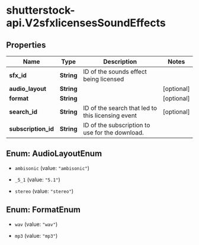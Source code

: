 # shutterstock-api.V2sfxlicensesSoundEffects

## Properties
Name | Type | Description | Notes
------------ | ------------- | ------------- | -------------
**sfx_id** | **String** | ID of the sounds effect being licensed | 
**audio_layout** | **String** |  | [optional] 
**format** | **String** |  | [optional] 
**search_id** | **String** | ID of the search that led to this licensing event | [optional] 
**subscription_id** | **String** | ID of the subscription to use for the download. | 


<a name="AudioLayoutEnum"></a>
## Enum: AudioLayoutEnum


* `ambisonic` (value: `"ambisonic"`)

* `_5_1` (value: `"5.1"`)

* `stereo` (value: `"stereo"`)




<a name="FormatEnum"></a>
## Enum: FormatEnum


* `wav` (value: `"wav"`)

* `mp3` (value: `"mp3"`)




